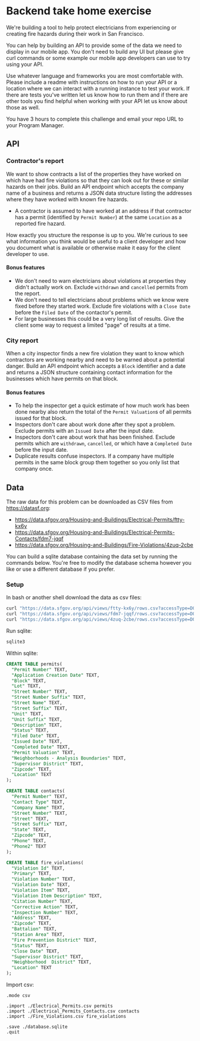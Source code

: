 # Backend take home exercise

We're building a tool to help protect electricians from experiencing or creating fire hazards during their work in San Francisco.

You can help by building an API to provide some of the data we need to display in our mobile app. You don't need to build any UI but please give curl commands or some example our mobile app developers can use to try using your API.

Use whatever language and frameworks you are most comfortable with. Please include a readme with instructions on how to run your API or a location where we can interact with a running instance to test your work. If there are tests you've written let us know how to run them and if there are other tools you find helpful when working with your API let us know about those as well.

You have 3 hours to complete this challenge and email your repo URL to your Program Manager.

## API

### Contractor's report

We want to show contracts a list of the properties they have worked on which have had fire violations so that they can look out for these or similar hazards on their jobs. Build an API endpoint which accepts the company name of a business and returns a JSON data structure listing the addresses where they have worked with known fire hazards.

- A contractor is assumed to have worked at an address if that contractor has a permit (identified by `Permit Number`) at the same `Location`  as a reported fire hazard.

How exactly you structure the response is up to you. We're curious to see what information you think would be useful to a client developer and how you document what is available or otherwise make it easy for the client developer to use.

#### Bonus features

- We don't need to warn electricians about violations at properties they didn't actually work on. Exclude `withdrawn` and `cancelled` permits from the report.
- We don't need to tell electricians about problems which we know were fixed before they started work. Exclude fire violations with a `Close Date` before the `Filed Date` of the contactor's permit.
- For large businesses this could be a very long list of results. Give the client some way to request a limited "page" of results at a time.

### City report

When a city inspector finds a new fire violation they want to know which contractors are working nearby and need to be warned about a potential danger. Build an API endpoint which accepts a `Block` identifier and a date and returns a JSON structure containing contact information for the businesses which have permits on that block.

#### Bonus features

- To help the inspector get a quick estimate of how much work has been done nearby also return the total of the `Permit Valuation`s of all permits issued for that block.
- Inspectors don't care about work done after they spot a problem. Exclude permits with an `Issued Date` after the input date.
- Inspectors don't care about work that has been finished. Exclude permits which are `withdrawn`, `cancelled`, or which have a `Completed Date` before the input date.
- Duplicate results confuse inspectors. If a company have multiple permits in the same block group them together so you only list that company once.

## Data

The raw data for this problem can be downloaded as CSV files from https://datasf.org:

- https://data.sfgov.org/Housing-and-Buildings/Electrical-Permits/ftty-kx6y
- https://data.sfgov.org/Housing-and-Buildings/Electrical-Permits-Contacts/fdm7-jqqf
- https://data.sfgov.org/Housing-and-Buildings/Fire-Violations/4zuq-2cbe

You can build a sqlite database containing the data set by running the commands below. You're free to modify the database schema however you like or use a different database if you prefer.

### Setup

In bash or another shell download the data as csv files:
```sh
curl "https://data.sfgov.org/api/views/ftty-kx6y/rows.csv?accessType=DOWNLOAD" > Electrical_Permits.csv
curl "https://data.sfgov.org/api/views/fdm7-jqqf/rows.csv?accessType=DOWNLOAD" > Electrical_Permits_Contacts.csv
curl "https://data.sfgov.org/api/views/4zuq-2cbe/rows.csv?accessType=DOWNLOAD" > Fire_Violations.csv
```

Run sqlite:
```sh
sqlite3
```

Within sqlite:
```sql
CREATE TABLE permits(
  "Permit Number" TEXT,
  "Application Creation Date" TEXT,
  "Block" TEXT,
  "Lot" TEXT,
  "Street Number" TEXT,
  "Street Number Suffix" TEXT,
  "Street Name" TEXT,
  "Street Suffix" TEXT,
  "Unit" TEXT,
  "Unit Suffix" TEXT,
  "Description" TEXT,
  "Status" TEXT,
  "Filed Date" TEXT,
  "Issued Date" TEXT,
  "Completed Date" TEXT,
  "Permit Valuation" TEXT,
  "Neighborhoods - Analysis Boundaries" TEXT,
  "Supervisor District" TEXT,
  "Zipcode" TEXT,
  "Location" TEXT
);

CREATE TABLE contacts(
  "Permit Number" TEXT,
  "Contact Type" TEXT,
  "Company Name" TEXT,
  "Street Number" TEXT,
  "Street" TEXT,
  "Street Suffix" TEXT,
  "State" TEXT,
  "Zipcode" TEXT,
  "Phone" TEXT,
  "Phone2" TEXT
);

CREATE TABLE fire_violations(
  "Violation Id" TEXT,
  "Primary" TEXT,
  "Violation Number" TEXT,
  "Violation Date" TEXT,
  "Violation Item" TEXT,
  "Violation Item Description" TEXT,
  "Citation Number" TEXT,
  "Corrective Action" TEXT,
  "Inspection Number" TEXT,
  "Address" TEXT,
  "Zipcode" TEXT,
  "Battalion" TEXT,
  "Station Area" TEXT,
  "Fire Prevention District" TEXT,
  "Status" TEXT,
  "Close Date" TEXT,
  "Supervisor District" TEXT,
  "Neighborhood  District" TEXT,
  "Location" TEXT
);
```
Import csv:
```
.mode csv

.import ./Electrical_Permits.csv permits
.import ./Electrical_Permits_Contacts.csv contacts
.import ./Fire_Violations.csv fire_violations

.save ./database.sqlite
.quit
```
